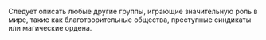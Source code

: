 Следует описать любые другие группы, играющие значительную роль в мире, такие как благотворительные общества, преступные синдикаты или магические ордена.